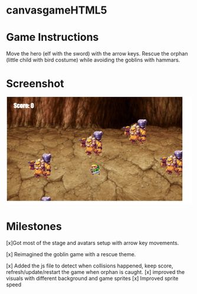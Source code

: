 # canvasgameHTML5


# Game Instructions
Move the hero (elf with the sword) with the arrow keys. Rescue the orphan (little child with bird costume) while avoiding the goblins with hammars.



# Screenshot
![screenshot](screenshot.png)



# Milestones
[x]Got most of the stage and avatars setup with arrow key movements.


[x] Reimagined the goblin game with a rescue theme.

[x] Added the js file to detect when collisions happened, keep score, refresh/update/restart the game when orphan is caught.
[x] improved the visuals with different background and game sprites
[x] Improved sprite speed
